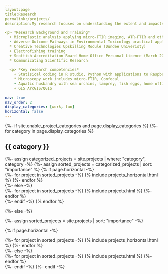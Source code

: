 ```yaml
---
layout:page
title:Research
permalink:/projects/
description:My research focuses on understanding the extent and impacts of microplastic contamination of freshwater biota, in particular documenting the uptake of microplastics from the environment into lamprey larvae, an important and protected fish species. My previous research includes documenting the developmental toxicity of microplastic leachates on Sea Urchin Larvae. My research and laboratory skills lie in spectral analysis of synthetic particles, isolating microplastics from complex organic matrices and animal husbandry. 

<p> *Research Background and Training*
  + Microplastic analysis applying micro-FTIR imaging, ATR-FTIR and other techniques (Aalborg University, Department of Civil Engineering)
  - Adverse Outcome Pathways in Environmental Toxicology practical applications, methods and challenges (Norwegian University of Science and Technology)
  * Creative Technologies Upskilling Module (Dundee Univeristy)
  + Electrofishing training 
  + Scottish Accreditation Board Home Office Personal Licence (March 2021) in Marine and Freshwater Fish 
  * Communicating Scientific Research 
  
  <p> *Key research competencies*
    + Statisical coding in R studio, Python with applications to Raspberry Pis and Arduino
    * Microscopy work includes micro-FTIR, Confocal
    - Aquatic husbandry with sea urchins, lamprey, fish eggs, home office licence
    + GIS ArcGIS/QGIS
    
nav: true
nav_order: 2
display_categories: [work, fun]
horizontal: false
---
```


<!-- pages/projects.md -->
<div class="projects">
{%- if site.enable_project_categories and page.display_categories %}
  <!-- Display categorized projects -->
  {%- for category in page.display_categories %}
  <h2 class="category">{{ category }}</h2>
  {%- assign categorized_projects = site.projects | where: "category", category -%}
  {%- assign sorted_projects = categorized_projects | sort: "importance" %}
  <!-- Generate cards for each project -->
  {% if page.horizontal -%}
  <div class="container">
    <div class="row row-cols-2">
    {%- for project in sorted_projects -%}
      {% include projects_horizontal.html %}
    {%- endfor %}
    </div>
  </div>
  {%- else -%}
  <div class="grid">
    {%- for project in sorted_projects -%}
      {% include projects.html %}
    {%- endfor %}
  </div>
  {%- endif -%}
  {% endfor %}

{%- else -%}
<!-- Display projects without categories -->
  {%- assign sorted_projects = site.projects | sort: "importance" -%}
  <!-- Generate cards for each project -->
  {% if page.horizontal -%}
  <div class="container">
    <div class="row row-cols-2">
    {%- for project in sorted_projects -%}
      {% include projects_horizontal.html %}
    {%- endfor %}
    </div>
  </div>
  {%- else -%}
  <div class="grid">
    {%- for project in sorted_projects -%}
      {% include projects.html %}
    {%- endfor %}
  </div>
  {%- endif -%}
{%- endif -%}
</div>
